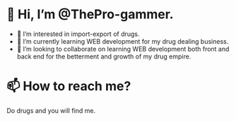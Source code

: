 # 👋 Hi, I’m @ThePro-gammer.
- 👀 I’m interested in import-export of drugs.
- 🌱 I’m currently learning WEB development for my drug dealing business.
- 💞️ I’m looking to collaborate on learning WEB development both front and back end for the betterment and growth of my drug empire.
# 📫 How to reach me?  
Do drugs and you will find me.
